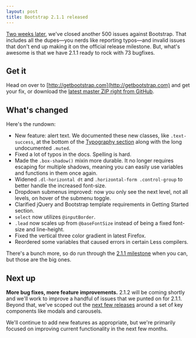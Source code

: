 ```yaml
---
layout: post
title: Bootstrap 2.1.1 released
---
```


[Two weeks later](http://blog.getbootstrap.com/2012/08/20/bootstrap-2-1-0-released/), we've closed another 500 issues against Bootstrap. That includes all the dupes—you nerds like reporting typos—and invalid issues that don't end up making it on the official release milestone. But, what's awesome is that we have 2.1.1 ready to rock with 73 bugfixes.


## Get it

Head on over to [http://getbootstrap.com](http://getbootstrap.com) and get your fix, or download the [latest master ZIP right from GitHub](https://github.com/twitter/bootstrap/zipball/master).


## What's changed

Here's the rundown:

* New feature: alert text. We documented these new classes, like `.text-success`, at the bottom of the [Typography section](http://twitter.github.com/bootstrap/base-css.html#typography) along with the long undocumented `.muted`.
* Fixed a lot of typos in the docs. Spelling is hard.
* Made the `.box-shadow()` mixin more durable. It no longer requires escaping for multiple shadows, meaning you can easily use variables and functions in them once again.
* Widened `.dl-horizontal dt` and `.horizontal-form .control-group` to better handle the increased font-size.
* Dropdown submenus improved: now you only see the next level, not all levels, on hover of the submenu toggle.
* Clarified jQuery and Bootstrap template requirements in Getting Started section.
* `select` now utilizes `@inputBorder`.
* `.lead` now scales up from `@baseFontSize` instead of being a fixed font-size and line-height.
* Fixed the vertical three color gradient in latest Firefox.
* Reordered some variables that caused errors in certain Less compilers.

There's a bunch more, so do run through the [2.1.1 milestone](https://github.com/twitter/bootstrap/issues?milestone=14&state=closed) when you can, but those are the big ones.


## Next up

**More bug fixes, more feature improvements.** 2.1.2 will be coming shortly and we'll work to improve a handful of issues that we punted on for 2.1.1. Beyond that, we've scoped out the [next few releases](https://github.com/twitter/bootstrap/issues/milestones) around a set of key components like modals and carousels.

We'll continue to add new features as appropriate, but we're primarily focused on improving current functionality in the next few months.